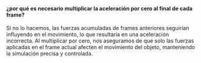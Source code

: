 ####  ¿por qué es necesario multiplicar la aceleración por cero al final de cada frame?
Si no lo hacemos, las fuerzas acumuladas de frames anteriores seguirían influyendo en el movimiento, lo que resultaría en una aceleración incorrecta.
Al multiplicar por cero, nos aseguramos de que solo las fuerzas aplicadas en el frame actual afecten el movimiento del objeto, manteniendo la simulación precisa y controlada.
